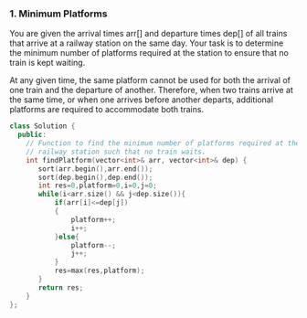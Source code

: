 ### 1. Minimum Platforms
You are given the arrival times arr[] and departure times dep[] of all trains that arrive at a railway station on the same day. Your task is to determine the minimum number of platforms required at the station to ensure that no train is kept waiting.

At any given time, the same platform cannot be used for both the arrival of one train and the departure of another. Therefore, when two trains arrive at the same time, or when one arrives before another departs, additional platforms are required to accommodate both trains.

```cpp
class Solution {
  public:
    // Function to find the minimum number of platforms required at the
    // railway station such that no train waits.
    int findPlatform(vector<int>& arr, vector<int>& dep) {
       sort(arr.begin(),arr.end());
       sort(dep.begin(),dep.end());
       int res=0,platform=0,i=0,j=0;
       while(i<arr.size() && j<dep.size()){
           if(arr[i]<=dep[j])
           {
               platform++;
               i++;
           }else{
               platform--;
               j++;
           }
           res=max(res,platform);
       }
       return res;
    }
};
```
